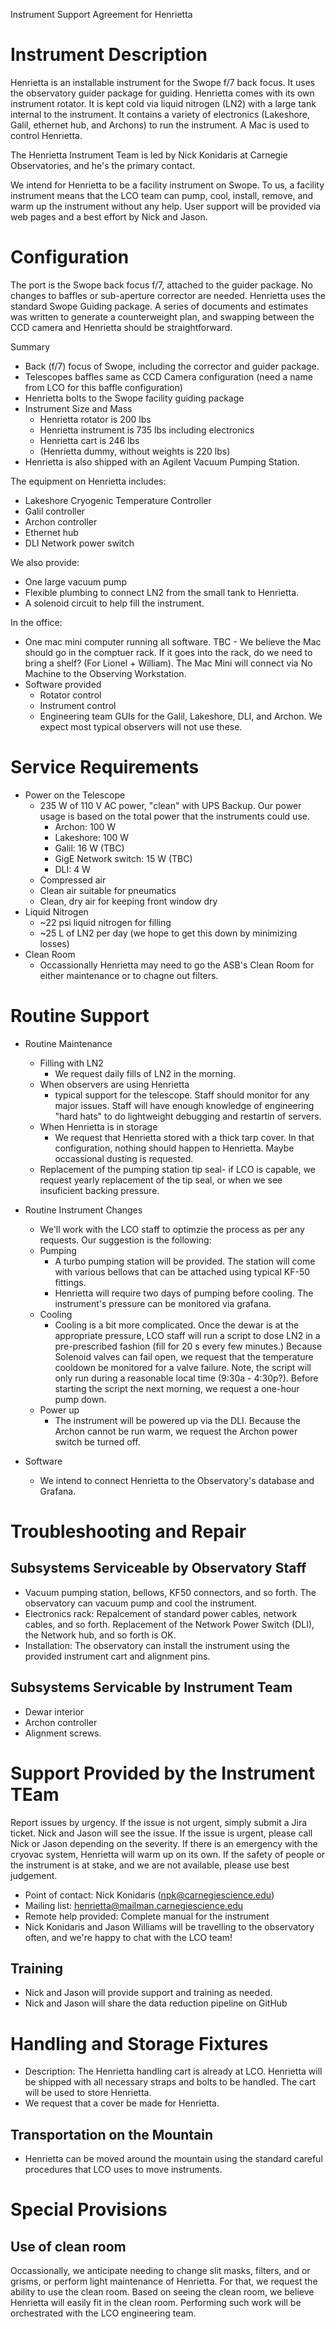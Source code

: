 Instrument Support Agreement for Henrietta


# Instrument Description
Henrietta is an installable instrument for the Swope f/7 back focus. It uses the observatory guider package for guiding. Henrietta comes with its own instrument rotator. It is kept cold via liquid nitrogen (LN2) with a large tank internal to the instrument. It contains a variety of electronics (Lakeshore, Galil, ethernet hub, and Archons) to run the instrument. A Mac is used to control Henrietta.

The Henrietta Instrument Team is led by Nick Konidaris at Carnegie Observatories, and he's the primary contact. 

We intend for Henrietta to be a facility instrument on Swope. To us, a facility instrument means that the LCO team can pump, cool, install, remove, and warm up the instrument without any help. User support will be provided via web pages and a best effort by Nick and Jason.


# Configuration

The port is the Swope back focus f/7, attached to the guider package. No changes to baffles or sub-aperture corrector are needed. Henrietta uses the standard Swope Guiding package. A series of documents and estimates was written to generate a counterweight plan, and swapping between the CCD camera and Henrietta should be straightforward.

Summary
- Back (f/7) focus of Swope, including the corrector and guider package.
- Telescopes baffles same as CCD Camera configuration (need a name from LCO for this baffle configuration)
- Henrietta bolts to the Swope facility guiding package
- Instrument Size and Mass
  - Henrietta rotator is 200 lbs
  - Henrietta instrument is 735 lbs including electronics
  - Henrietta cart is 246 lbs
  - (Henrietta dummy, without weights is 220 lbs)
- Henrietta is also shipped with an Agilent Vacuum Pumping Station.


The equipment on Henrietta includes:
- Lakeshore Cryogenic Temperature Controller
- Galil controller
- Archon controller
- Ethernet hub
- DLI Network power switch

We also provide:
- One large vacuum pump
- Flexible plumbing to connect LN2 from the small tank to Henrietta.
- A solenoid circuit to help fill the instrument.

In the office:
- One mac mini computer running all software. TBC - We believe the Mac should go in the comptuer rack. If it goes into the rack, do we need to bring a shelf? (For Lionel + William). The Mac Mini will connect via No Machine to the Observing Workstation.
- Software provided
  - Rotator control
  - Instrument control
  - Engineering team GUIs for the Galil, Lakeshore, DLI, and Archon. We expect most typical observers will not use these.


# Service Requirements
- Power on the Telescope
  - 235 W of 110 V AC power, "clean" with UPS Backup. Our power usage is based on the total power that the instruments could use.
    - Archon: 100 W
    - Lakeshore: 100 W
    - Galil: 16 W (TBC)
    - GigE Network switch: 15 W (TBC)
    - DLI: 4 W
  - Compressed air
  -   Clean air suitable for pneumatics
  -   Clean, dry air for keeping front window dry
- Liquid Nitrogen
  - ~22 psi liquid nitrogen for filling
  - ~25 L of LN2 per day (we hope to get this down by minimizing losses)
- Clean Room
  - Occassionally Henrietta may need to go the ASB's Clean Room for either maintenance or to chagne out filters. 

# Routine Support

- Routine Maintenance
  - Filling with LN2
    - We request daily fills of LN2 in the morning. 
  - When observers are using Henrietta
    - typical support for the telescope. Staff should monitor for any major issues. Staff will have enough knowledge of engineering "hard hats" to do lightweight debugging and restartin of servers.
  - When Henrietta is in storage
    - We request that Henrietta stored with a thick tarp cover. In that configuration, nothing should happen to Henrietta. Maybe occassional dusting is requested.
  - Replacement of the pumping station tip seal- if LCO is capable, we request yearly replacement of the tip seal, or when we see insuficient backing pressure.

- Routine Instrument Changes
  - We'll work with the LCO staff to optimzie the process as per any requests. Our suggestion is the following:
  - Pumping
    - A turbo pumping station will be provided. The station will come with various bellows that can be attached using typical KF-50 fittings.
    - Henrietta will require two days of pumping before cooling. The instrument's pressure can be monitored via grafana.
  - Cooling
    - Cooling is a bit more complicated. Once the dewar is at the appropriate pressure, LCO staff will run a script to dose LN2 in a pre-prescribed fashion (fill for 20 s every few minutes.) Because Solenoid valves can fail open, we request that the temperature cooldown be monitored for a valve failure. Note, the script will only run during a reasonable local time (9:30a - 4:30p?). Before starting the script the next morning, we request a one-hour pump down.
  - Power up
    - The instrument will be powered up via the DLI. Because the Archon cannot be run warm, we request the Archon power switch be turned off.
- Software
  - We intend to connect Henrietta to the Observatory's database and Grafana.

# Troubleshooting and Repair

## Subsystems Serviceable by Observatory Staff
- Vacuum pumping station, bellows, KF50 connectors, and so forth. The observatory can vacuum pump and cool the instrument.
- Electronics rack: Repalcement of standard power cables, network cables, and so forth. Replacement of the Network Power Switch (DLI), the Network hub, and so forth is OK.
- Installation: The observatory can install the instrument using the provided instrument cart and alignment pins.

## Subsystems Servicable by Instrument Team
- Dewar interior
- Archon controller
- Alignment screws.


# Support Provided by the Instrument TEam

Report issues by urgency. If the issue is not urgent, simply submit a Jira ticket. Nick and Jason will see the issue. If the issue is urgent, please call Nick or Jason depending on the severity. If there is an emergency with the cryovac system, Henrietta will warm up on its own. If the safety of people or the instrument is at stake, and we are not available, please use best judgement.

- Point of contact: Nick Konidaris (npk@carnegiescience.edu)
- Mailing list: henrietta@mailman.carnegiescience.edu
- Remote help provided: Complete manual for the instrument
- Nick Konidaris and Jason Williams will be travelling to the observatory often, and we're happy to chat with the LCO team!

## Training
- Nick and Jason will provide support and training as needed.
- Nick and Jason will share the data reduction pipeline on GitHub


# Handling and Storage Fixtures
- Description: The Henrietta handling cart is already at LCO. Henrietta will be shipped with all necessary straps and bolts to be handled. The cart will be used to store Henrietta.
- We request that a cover be made for Henrietta.


## Transportation on the Mountain
- Henrietta can be moved around the mountain using the standard careful procedures that LCO uses to move instruments.

# Special Provisions

## Use of clean room
Occassionally, we anticipate needing to change slit masks, filters, and or grisms, or perform light maintenance of Henrietta. For that, we request the ability to use the clean room. Based on seeing the clean room, we believe Henrietta will easily fit in the clean room. Performing such work will be orchestrated with the LCO engineering team.




  
